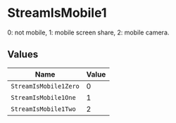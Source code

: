 # StreamIsMobile1

0: not mobile, 1: mobile screen share, 2: mobile camera.


## Values

| Name                  | Value                 |
| --------------------- | --------------------- |
| `StreamIsMobile1Zero` | 0                     |
| `StreamIsMobile1One`  | 1                     |
| `StreamIsMobile1Two`  | 2                     |